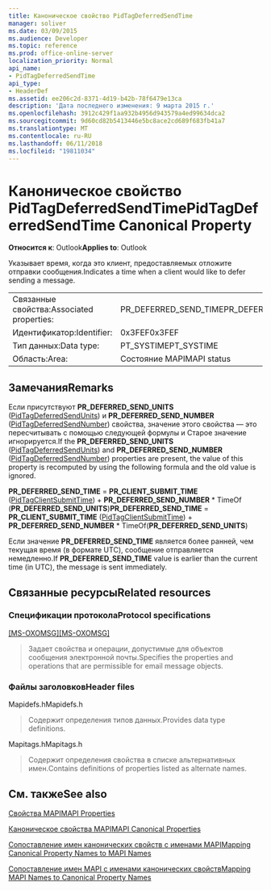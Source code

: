 ```yaml
---
title: Каноническое свойство PidTagDeferredSendTime
manager: soliver
ms.date: 03/09/2015
ms.audience: Developer
ms.topic: reference
ms.prod: office-online-server
localization_priority: Normal
api_name:
- PidTagDeferredSendTime
api_type:
- HeaderDef
ms.assetid: ee206c2d-8371-4d19-b42b-78f6479e13ca
description: 'Дата последнего изменения: 9 марта 2015 г.'
ms.openlocfilehash: 3912c429f1aa932b4956d943579a4ed99634dca2
ms.sourcegitcommit: 9d60cd82b5413446e5bc8ace2cd689f683fb41a7
ms.translationtype: MT
ms.contentlocale: ru-RU
ms.lasthandoff: 06/11/2018
ms.locfileid: "19811034"
---
```

# <a name="pidtagdeferredsendtime-canonical-property"></a><span data-ttu-id="a54e8-103">Каноническое свойство PidTagDeferredSendTime</span><span class="sxs-lookup"><span data-stu-id="a54e8-103">PidTagDeferredSendTime Canonical Property</span></span>

  
  
<span data-ttu-id="a54e8-104">**Относится к**: Outlook</span><span class="sxs-lookup"><span data-stu-id="a54e8-104">**Applies to**: Outlook</span></span> 
  
<span data-ttu-id="a54e8-105">Указывает время, когда это клиент, предоставляемых отложите отправки сообщения.</span><span class="sxs-lookup"><span data-stu-id="a54e8-105">Indicates a time when a client would like to defer sending a message.</span></span>
  
|||
|:-----|:-----|
|<span data-ttu-id="a54e8-106">Связанные свойства:</span><span class="sxs-lookup"><span data-stu-id="a54e8-106">Associated properties:</span></span>  <br/> |<span data-ttu-id="a54e8-107">PR_DEFERRED_SEND_TIME</span><span class="sxs-lookup"><span data-stu-id="a54e8-107">PR_DEFERRED_SEND_TIME</span></span>  <br/> |
|<span data-ttu-id="a54e8-108">Идентификатор:</span><span class="sxs-lookup"><span data-stu-id="a54e8-108">Identifier:</span></span>  <br/> |<span data-ttu-id="a54e8-109">0x3FEF</span><span class="sxs-lookup"><span data-stu-id="a54e8-109">0x3FEF</span></span>  <br/> |
|<span data-ttu-id="a54e8-110">Тип данных:</span><span class="sxs-lookup"><span data-stu-id="a54e8-110">Data type:</span></span>  <br/> |<span data-ttu-id="a54e8-111">PT_SYSTIME</span><span class="sxs-lookup"><span data-stu-id="a54e8-111">PT_SYSTIME</span></span>  <br/> |
|<span data-ttu-id="a54e8-112">Область:</span><span class="sxs-lookup"><span data-stu-id="a54e8-112">Area:</span></span>  <br/> |<span data-ttu-id="a54e8-113">Состояние MAPI</span><span class="sxs-lookup"><span data-stu-id="a54e8-113">MAPI status</span></span>  <br/> |
   
## <a name="remarks"></a><span data-ttu-id="a54e8-114">Замечания</span><span class="sxs-lookup"><span data-stu-id="a54e8-114">Remarks</span></span>

<span data-ttu-id="a54e8-115">Если присутствуют **PR_DEFERRED_SEND_UNITS** ([PidTagDeferredSendUnits](pidtagdeferredsendunits-canonical-property.md)) и **PR_DEFERRED_SEND_NUMBER** ([PidTagDeferredSendNumber](pidtagdeferredsendnumber-canonical-property.md)) свойства, значение этого свойства — это пересчитывать с помощью следующей формулы и Старое значение игнорируется.</span><span class="sxs-lookup"><span data-stu-id="a54e8-115">If the **PR_DEFERRED_SEND_UNITS** ([PidTagDeferredSendUnits](pidtagdeferredsendunits-canonical-property.md)) and **PR_DEFERRED_SEND_NUMBER** ([PidTagDeferredSendNumber](pidtagdeferredsendnumber-canonical-property.md)) properties are present, the value of this property is recomputed by using the following formula and the old value is ignored.</span></span>
  
 <span data-ttu-id="a54e8-116">**PR_DEFERRED_SEND_TIME** = **PR_CLIENT_SUBMIT_TIME** ([PidTagClientSubmitTime](pidtagclientsubmittime-canonical-property.md)) + **PR_DEFERRED_SEND_NUMBER** \* TimeOf (**PR_DEFERRED_SEND_UNITS**)</span><span class="sxs-lookup"><span data-stu-id="a54e8-116">**PR_DEFERRED_SEND_TIME** = **PR_CLIENT_SUBMIT_TIME** ([PidTagClientSubmitTime](pidtagclientsubmittime-canonical-property.md)) + **PR_DEFERRED_SEND_NUMBER** \* TimeOf(**PR_DEFERRED_SEND_UNITS**)</span></span>
  
<span data-ttu-id="a54e8-117">Если значение **PR_DEFERRED_SEND_TIME** является более ранней, чем текущая время (в формате UTC), сообщение отправляется немедленно.</span><span class="sxs-lookup"><span data-stu-id="a54e8-117">If **PR_DEFERRED_SEND_TIME** value is earlier than the current time (in UTC), the message is sent immediately.</span></span> 
  
## <a name="related-resources"></a><span data-ttu-id="a54e8-118">Связанные ресурсы</span><span class="sxs-lookup"><span data-stu-id="a54e8-118">Related resources</span></span>

### <a name="protocol-specifications"></a><span data-ttu-id="a54e8-119">Спецификации протокола</span><span class="sxs-lookup"><span data-stu-id="a54e8-119">Protocol specifications</span></span>

<span data-ttu-id="a54e8-120">[[MS-OXOMSG]](http://msdn.microsoft.com/library/daa9120f-f325-4afb-a738-28f91049ab3c%28Office.15%29.aspx)</span><span class="sxs-lookup"><span data-stu-id="a54e8-120">[[MS-OXOMSG]](http://msdn.microsoft.com/library/daa9120f-f325-4afb-a738-28f91049ab3c%28Office.15%29.aspx)</span></span>
  
> <span data-ttu-id="a54e8-121">Задает свойства и операции, допустимые для объектов сообщения электронной почты.</span><span class="sxs-lookup"><span data-stu-id="a54e8-121">Specifies the properties and operations that are permissible for email message objects.</span></span>
    
### <a name="header-files"></a><span data-ttu-id="a54e8-122">Файлы заголовков</span><span class="sxs-lookup"><span data-stu-id="a54e8-122">Header files</span></span>

<span data-ttu-id="a54e8-123">Mapidefs.h</span><span class="sxs-lookup"><span data-stu-id="a54e8-123">Mapidefs.h</span></span>
  
> <span data-ttu-id="a54e8-124">Содержит определения типов данных.</span><span class="sxs-lookup"><span data-stu-id="a54e8-124">Provides data type definitions.</span></span>
    
<span data-ttu-id="a54e8-125">Mapitags.h</span><span class="sxs-lookup"><span data-stu-id="a54e8-125">Mapitags.h</span></span>
  
> <span data-ttu-id="a54e8-126">Содержит определения свойства в списке альтернативных имен.</span><span class="sxs-lookup"><span data-stu-id="a54e8-126">Contains definitions of properties listed as alternate names.</span></span>
    
## <a name="see-also"></a><span data-ttu-id="a54e8-127">См. также</span><span class="sxs-lookup"><span data-stu-id="a54e8-127">See also</span></span>



[<span data-ttu-id="a54e8-128">Свойства MAPI</span><span class="sxs-lookup"><span data-stu-id="a54e8-128">MAPI Properties</span></span>](mapi-properties.md)
  
[<span data-ttu-id="a54e8-129">Каноническое свойства MAPI</span><span class="sxs-lookup"><span data-stu-id="a54e8-129">MAPI Canonical Properties</span></span>](mapi-canonical-properties.md)
  
[<span data-ttu-id="a54e8-130">Сопоставление имен канонических свойств с именами MAPI</span><span class="sxs-lookup"><span data-stu-id="a54e8-130">Mapping Canonical Property Names to MAPI Names</span></span>](mapping-canonical-property-names-to-mapi-names.md)
  
[<span data-ttu-id="a54e8-131">Сопоставление имен MAPI с именами канонических свойств</span><span class="sxs-lookup"><span data-stu-id="a54e8-131">Mapping MAPI Names to Canonical Property Names</span></span>](mapping-mapi-names-to-canonical-property-names.md)

